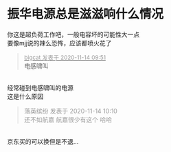 # 振华电源总是滋滋响什么情况


你这是超负荷工作吧，一般电容坏的可能性大一点<br />
要像mjj说的辣么恐怖，应该都喷火花了

<div class="quote"><blockquote><font size="2"><a href="https://www.hostloc.com/forum.php?mod=redirect&amp;goto=findpost&amp;pid=9451965&amp;ptid=766496" target="_blank"><font color="#999999">bigcat 发表于 2020-11-14 09:51</font></a></font><br />
电感啸叫</blockquote></div><br />
经常碰到电感啸叫的电源<br />
这是什么原因

<div class="quote"><blockquote><font color="#999999">落英缤纷 发表于 2020-11-14 10:10</font><br />
<font color="#999999">还不如航嘉 航嘉很少有这个 哈哈</font></blockquote></div><br />
京东买的可以换但是不退…
